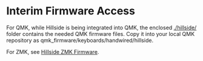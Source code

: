 # Interim Firmware Access

For QMK, while Hillside is being integrated into QMK,
  the enclosed [./hillside/](./hillside/) folder contains the needed QMK firmware files.
Copy it into your local QMK repository as
  qmk_firmware/keyboards/handwired/hillside.

For ZMK, see [Hillside ZMK Firmware](https://github.com/mmccoyd/zmk-config).
